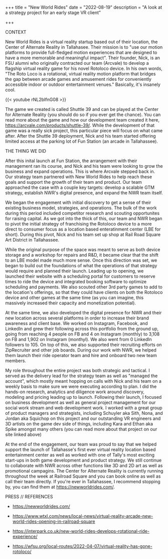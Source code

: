+++
title = "New World Rides"
date = "2022-08-19"
description = "A look at a strategy project for an early stage VR client"

+++

CONTEXT

New World Rides is a virtual reality startup based out of their location, the Center of Alternate Reality in Tallahasee. Their mission is to "use our motion platforms to provide full-fledged motion experiences that are designed to have a more memorable and meaningful impact". Their founder, Nick, is an FSU alumni who originally contracted our team (Arcvale) to develop a flagship virtual reality game for his novel Rotoloco device. In his own words, "The Roto Loco is a rotational, virtual reality motion platform that bridges the gap between arcade games and amusement rides for conveniently accessible indoor or outdoor entertainment venues." Basically, it's insanely cool. 



{{< youtube rNL2bIfnG08 >}}



The game we created is called Shuttle 39 and can be played at the Center for Alternate Reality (you should do so if you ever get the chance). You can read more about the game and how our development team created it here, https://arcvale.com/products/shuttle-39/. While the development of that game was a really sick project, this particular piece will focus on what came after. After the Shuttle 39 deployment, Nick and his team started offering limited access at the parking lot of Fun Station (an arcade in Tallahassee). 


THE THING WE DID

After this inital launch at Fun Station, the arrangement with their management ran its course, and Nick and his team were looking to grow the business and expand operations. This is where Arcvale stepped back in. Our strategy team partnered with New World Rides to help reach these goals and support the growth of their team and product. Our team approached the case with a couple key targets: develop a scalable GTM strategy, establish NWR's digital presence, and expand the NWR team itself.

We began the engagement with initial discovery to get a sense of their existing business model, strategies, and operations. The bulk of the work during this period included competitor research and scouting opportunites for raising capital. As we got into the thick of this, our team and NWR began to pivot the initial strategy of franchising the Rotoloco device to a more direct to consumer focus as a location based enteratinment center (LBE for short). During this pivot, Nick and his team set up shop at Rail Road Square Art District in Tallahassee. 

While the original purpose of the space was meant to serve as both device storage and a workshop for repairs and R&D, it became clear that the shift to an LBE model made much more sense. Once this direction was set, we began to build out the foundations of what the operations of that strategy would require and planned their launch. Leading up to opening, we launched their website with a scheduling portal for customers to reserve times to ride the device and integrated booking software to optimize scheduling and payments. We also scouted other 3rd party games to add to the location's offerings, so that they could have clients on both the Rotoloco device and other games at the same time (as you can imagine, this massively increased their capacity and monetization potential). 

At the same time, we also developed the digital presence for NWR and their new location across several platforms in order to increase their brand awareness and client base. We worked on Instagram, Facebook, and LinkedIn and grew their following across this portfolio from the ground up, going from reaching 4 people on FB and 4 on Instagram (monthly) to 3,108 on FB and 1,902 on Instagram (monthyl). We also went from 0 LinkedIn followers to 105. On top of this, we also supported their recruiting efforts on ZipRecruiter and other job boards. During our work with NWR, we helped them launch their ride operator team and hire and onboard two new team members.



My role throughout the entire project was both strategic and tactical. I served as the delivery lead for the strategy team as well as "managed the account", which mostly meant hopping on calls with Nick and his team on a weekly basis to make sure we were executing according to plan. I did the hands-on research, analytics and diligence work around discovery, modeling and pricing leading up to launch. Following their launch, I focused on business development as well as general project management for our social work stream and web development work. I worked with a great group of product managers and strategists, including Schuyler aka Sith, Nona, and Jordan aka Squichop on this project and our outstanding VR engineers and 3D artists on the game dev side of things, including Kara and Ethan aka Spike amongst many others (you can read more about that project on our site linked above)

At the end of the engagement, our team was proud to say that we helped support the launch of Tallahasse's first ever virtual reality location based entertainment center as well as worked with one of Tally's most exciting start-ups in both game development and product strategy. We still continue to collaborate with NWR across other functions like 3D and 2D art as well as promotional campagins. The Center for Alternate Reality is currently running throughout the week at Railroad Square and you can book online as well as call their team directly. If you're ever in Tallahassee, I recommend stopping by, you can find them at https://newworldrides.com/.




PRESS // REFERENCES

- https://newworldrides.com/

- https://www.wtxl.com/news/local-news/virtual-reality-arcade-new-world-rides-opening-in-railroad-square

- https://interpark.co.uk/new-world-rides-develops-rotational-ride-experience/

- https://wfsu.org/local-routes/2022-04-07/virtual-reality-has-gone-rotoloco/
